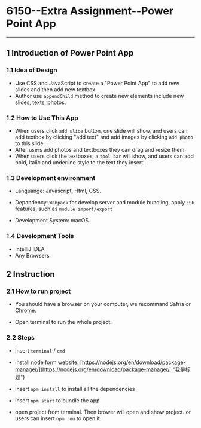 # 6150--Extra Assignment--Power Point App
---- 
## 1 Introduction of Power Point App
### 1.1 Idea of Design
+ Use CSS and JavaScript to create a "Power Point App" to add new slides and then add new textbox 
+ Author use `appendChild` method to create new elements include new slides, texts, photos.	
		
	 	
### 1.2 How to Use This App
+ When users click `add slide` button, one slide will show, and users can add textbox by clicking 
		"add text" and add images by clicking `add photo` to this slide.
+ After users add photos and textboxes they can drag and resize them.
+ When users click the textboxes, a `tool bar` will show, and users can add bold, italic and underline 
		style to the text they insert.
		

### 1.3 Development environment
+ Languange: Javascript, Html, CSS.
		
+ Depandency: `Webpack` for develop server and module bundling, apply `ES6` features, such as `module import/export`
		
+ Development System: macOS.

### 1.4 Development Tools
+ IntelliJ IDEA
+ Any Browsers 

## 2 Instruction
### 2.1 How to run project
+ You should have a browser on your computer, we recommand Safria or Chrome.
		
+ Open terminal to run the whole project.

### 2.2	Steps
+ insert `terminal` / `cmd`

+ install node form website: 
[https://nodejs.org/en/download/package-manager/](https://nodejs.org/en/download/package-manager/, "我是标题")
+ insert `npm install` to install all the dependencies
+ insert `npm start` to bundle the app
+ open project from terminal. Then brower will open and show project. or users can 
insert `npm run` to open it.
